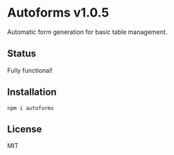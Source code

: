 # Autoforms v1.0.5

Automatic form generation for basic table management.

## Status

Fully functional!

## Installation

`npm i autoforms`

## License

MIT
